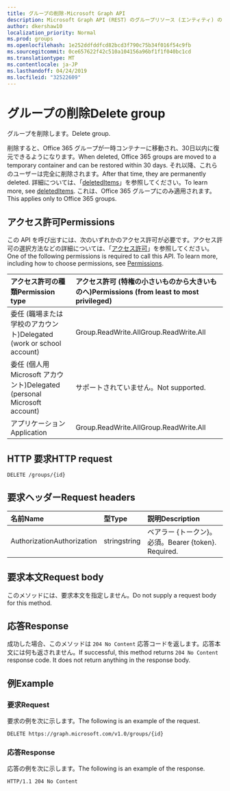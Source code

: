 ```yaml
---
title: グループの削除-Microsoft Graph API
description: Microsoft Graph API (REST) のグループリソース (エンティティ) の delete メソッドについて説明します。
author: dkershaw10
localization_priority: Normal
ms.prod: groups
ms.openlocfilehash: 1e252ddfddfcd82bcd3f790c75b34f016f54c9fb
ms.sourcegitcommit: 0ce657622f42c510a104156a96bf1f1f040bc1cd
ms.translationtype: MT
ms.contentlocale: ja-JP
ms.lasthandoff: 04/24/2019
ms.locfileid: "32522609"
---
```

# <a name="delete-group"></a><span data-ttu-id="63d31-103">グループの削除</span><span class="sxs-lookup"><span data-stu-id="63d31-103">Delete group</span></span>

<span data-ttu-id="63d31-104">グループを削除します。</span><span class="sxs-lookup"><span data-stu-id="63d31-104">Delete group.</span></span>  

<span data-ttu-id="63d31-105">削除すると、Office 365 グループが一時コンテナーに移動され、30日以内に復元できるようになります。</span><span class="sxs-lookup"><span data-stu-id="63d31-105">When deleted, Office 365 groups are moved to a temporary container and can be restored within 30 days.</span></span>  <span data-ttu-id="63d31-106">それ以降、これらのユーザーは完全に削除されます。</span><span class="sxs-lookup"><span data-stu-id="63d31-106">After that time, they are permanently deleted.</span></span>  <span data-ttu-id="63d31-107">詳細については、「[deletedItems](../resources/directory.md)」を参照してください。</span><span class="sxs-lookup"><span data-stu-id="63d31-107">To learn more, see [deletedItems](../resources/directory.md).</span></span>  <span data-ttu-id="63d31-108">これは、Office 365 グループにのみ適用されます。</span><span class="sxs-lookup"><span data-stu-id="63d31-108">This applies only to Office 365 groups.</span></span>

## <a name="permissions"></a><span data-ttu-id="63d31-109">アクセス許可</span><span class="sxs-lookup"><span data-stu-id="63d31-109">Permissions</span></span>

<span data-ttu-id="63d31-p102">この API を呼び出すには、次のいずれかのアクセス許可が必要です。アクセス許可の選択方法などの詳細については、「[アクセス許可](/graph/permissions-reference)」を参照してください。</span><span class="sxs-lookup"><span data-stu-id="63d31-p102">One of the following permissions is required to call this API. To learn more, including how to choose permissions, see [Permissions](/graph/permissions-reference).</span></span>

|<span data-ttu-id="63d31-112">アクセス許可の種類</span><span class="sxs-lookup"><span data-stu-id="63d31-112">Permission type</span></span>      | <span data-ttu-id="63d31-113">アクセス許可 (特権の小さいものから大きいものへ)</span><span class="sxs-lookup"><span data-stu-id="63d31-113">Permissions (from least to most privileged)</span></span>              |
|:--------------------|:---------------------------------------------------------|
|<span data-ttu-id="63d31-114">委任 (職場または学校のアカウント)</span><span class="sxs-lookup"><span data-stu-id="63d31-114">Delegated (work or school account)</span></span> | <span data-ttu-id="63d31-115">Group.ReadWrite.All</span><span class="sxs-lookup"><span data-stu-id="63d31-115">Group.ReadWrite.All</span></span>    |
|<span data-ttu-id="63d31-116">委任 (個人用 Microsoft アカウント)</span><span class="sxs-lookup"><span data-stu-id="63d31-116">Delegated (personal Microsoft account)</span></span> | <span data-ttu-id="63d31-117">サポートされていません。</span><span class="sxs-lookup"><span data-stu-id="63d31-117">Not supported.</span></span>    |
|<span data-ttu-id="63d31-118">アプリケーション</span><span class="sxs-lookup"><span data-stu-id="63d31-118">Application</span></span> | <span data-ttu-id="63d31-119">Group.ReadWrite.All</span><span class="sxs-lookup"><span data-stu-id="63d31-119">Group.ReadWrite.All</span></span> |

## <a name="http-request"></a><span data-ttu-id="63d31-120">HTTP 要求</span><span class="sxs-lookup"><span data-stu-id="63d31-120">HTTP request</span></span>

<!-- { "blockType": "ignored" } -->
```http
DELETE /groups/{id}
```

## <a name="request-headers"></a><span data-ttu-id="63d31-121">要求ヘッダー</span><span class="sxs-lookup"><span data-stu-id="63d31-121">Request headers</span></span>

| <span data-ttu-id="63d31-122">名前</span><span class="sxs-lookup"><span data-stu-id="63d31-122">Name</span></span>       | <span data-ttu-id="63d31-123">型</span><span class="sxs-lookup"><span data-stu-id="63d31-123">Type</span></span> | <span data-ttu-id="63d31-124">説明</span><span class="sxs-lookup"><span data-stu-id="63d31-124">Description</span></span>|
|:---------------|:--------|:----------|
| <span data-ttu-id="63d31-125">Authorization</span><span class="sxs-lookup"><span data-stu-id="63d31-125">Authorization</span></span>  | <span data-ttu-id="63d31-126">string</span><span class="sxs-lookup"><span data-stu-id="63d31-126">string</span></span>  | <span data-ttu-id="63d31-p103">ベアラー {トークン}。必須。</span><span class="sxs-lookup"><span data-stu-id="63d31-p103">Bearer {token}. Required.</span></span> |

## <a name="request-body"></a><span data-ttu-id="63d31-129">要求本文</span><span class="sxs-lookup"><span data-stu-id="63d31-129">Request body</span></span>

<span data-ttu-id="63d31-130">このメソッドには、要求本文を指定しません。</span><span class="sxs-lookup"><span data-stu-id="63d31-130">Do not supply a request body for this method.</span></span>

## <a name="response"></a><span data-ttu-id="63d31-131">応答</span><span class="sxs-lookup"><span data-stu-id="63d31-131">Response</span></span>

<span data-ttu-id="63d31-p104">成功した場合、このメソッドは `204 No Content` 応答コードを返します。応答本文には何も返されません。</span><span class="sxs-lookup"><span data-stu-id="63d31-p104">If successful, this method returns `204 No Content` response code. It does not return anything in the response body.</span></span>

## <a name="example"></a><span data-ttu-id="63d31-134">例</span><span class="sxs-lookup"><span data-stu-id="63d31-134">Example</span></span>

### <a name="request"></a><span data-ttu-id="63d31-135">要求</span><span class="sxs-lookup"><span data-stu-id="63d31-135">Request</span></span>

<span data-ttu-id="63d31-136">要求の例を次に示します。</span><span class="sxs-lookup"><span data-stu-id="63d31-136">The following is an example of the request.</span></span>
<!-- {
  "blockType": "request",
  "name": "delete_group"
}-->
```http
DELETE https://graph.microsoft.com/v1.0/groups/{id}
```

### <a name="response"></a><span data-ttu-id="63d31-137">応答</span><span class="sxs-lookup"><span data-stu-id="63d31-137">Response</span></span>

<span data-ttu-id="63d31-138">応答の例を次に示します。</span><span class="sxs-lookup"><span data-stu-id="63d31-138">The following is an example of the response.</span></span> 
<!-- {
  "blockType": "response",
  "truncated": true
} -->
```http
HTTP/1.1 204 No Content
```

<!-- uuid: 8fcb5dbc-d5aa-4681-8e31-b001d5168d79
2015-10-25 14:57:30 UTC -->
<!-- {
  "type": "#page.annotation",
  "description": "Delete group",
  "keywords": "",
  "section": "documentation",
  "tocPath": ""
}-->
